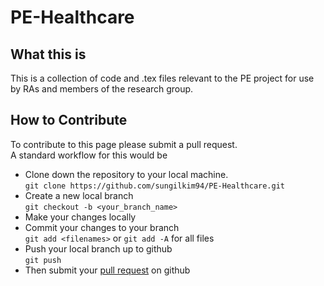 # PE-Healthcare

## What this is
This is a collection of code and .tex files relevant to the PE project for use by RAs and members of the research group.

## How to Contribute
To contribute to this page please submit a pull request.
<br>
A standard workflow for this would be
- Clone down the repository to your local machine.<br> `git clone https://github.com/sungilkim94/PE-Healthcare.git`
- Create a new local branch <br> `git checkout -b <your_branch_name>`
- Make your changes locally
- Commit your changes to your branch<br> `git add <filenames>` or `git add -A` for all files
- Push your local branch up to github <br> `git push`
- Then submit your [pull request](https://docs.github.com/en/pull-requests/collaborating-with-pull-requests/proposing-changes-to-your-work-with-pull-requests/creating-a-pull-request) on github
